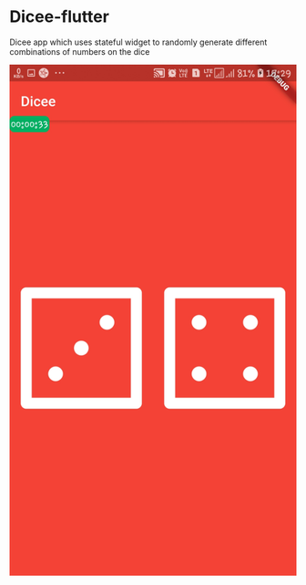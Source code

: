 # Dicee-flutter
Dicee app which uses stateful widget to randomly generate different combinations of numbers on the dice

![](https://github.com/iamsamuelhere/Dicee-flutter/blob/master/d1.png)
